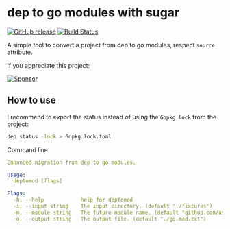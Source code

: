 # dep to go modules with sugar

[![GitHub release](https://img.shields.io/github/release/ldez/deptomod.svg)](https://github.com/ldez/deptomod/releases/latest)
[![Build Status](https://github.com/ldez/deptomod/workflows/Main/badge.svg?branch=master)](https://github.com/ldez/deptomod/actions)

A simple tool to convert a project from dep to go modules, respect `source` attribute.

If you appreciate this project:

[![Sponsor](https://img.shields.io/badge/Sponsor%20me-%E2%9D%A4%EF%B8%8F-pink)](https://github.com/sponsors/ldez)

## How to use

I recommend to export the status instead of using the `Gopkg.lock` from the project:

```bash
dep status -lock > Gopkg.lock.toml
```

Command line:

```yaml
Enhanced migration from dep to go modules.

Usage:
  deptomod [flags]

Flags:
  -h, --help            help for deptomod
  -i, --input string    The input directory. (default "./fixtures")
  -m, --module string   The future module name. (default "github.com/user/repo")
  -o, --output string   The output file. (default "./go.mod.txt")
```
